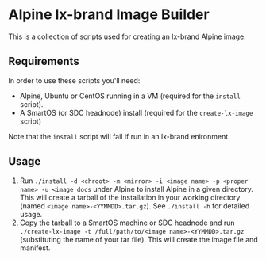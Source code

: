 # Alpine lx-brand Image Builder


This is a collection of scripts used for creating an lx-brand Alpine image.

## Requirements

In order to use these scripts you'll need:

- Alpine, Ubuntu or CentOS running in a VM (required for the `install` script). 
- A SmartOS (or SDC headnode) install (required for the `create-lx-image` script)

Note that the `install` script will fail if run in an lx-brand enironment.

## Usage

1. Run `./install -d <chroot> -m <mirror> -i <image name> -p <proper name> -u <image docs` under Alpine to install Alpine in a given directory. This will create a tarball of the installation in your working directory (named `<image name>-<YYMMDD>.tar.gz`). See `./install -h` for detailed usage.
2. Copy the tarball to a SmartOS machine or SDC headnode and run `./create-lx-image -t /full/path/to/<image name>-<YYMMDD>.tar.gz` (substituting the name of your tar file). This will create the image file and manifest.
